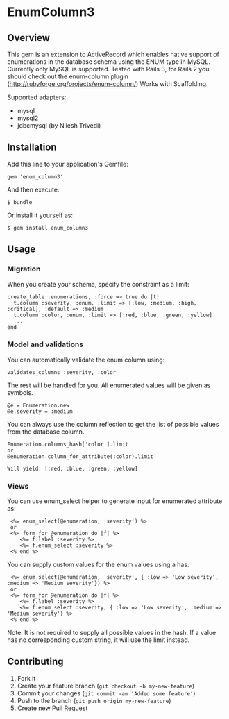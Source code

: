 # EnumColumn3

## Overview

This gem is an extension to ActiveRecord which enables native support of enumerations in the database schema using the ENUM type in MySQL.
Currently only MySQL is supported.
Tested with Rails 3, for Rails 2 you should check out the enum-column plugin (http://rubyforge.org/projects/enum-column/)
Works with Scaffolding.

Supported adapters:
- mysql
- mysql2
- jdbcmysql (by Nilesh Trivedi)

## Installation

Add this line to your application's Gemfile:

    gem 'enum_column3'

And then execute:

    $ bundle

Or install it yourself as:

    $ gem install enum_column3

## Usage

### Migration

When you create your schema, specify the constraint as a limit:

    create_table :enumerations, :force => true do |t|
      t.column :severity, :enum, :limit => [:low, :medium, :high, :critical], :default => :medium
      t.column :color, :enum, :limit => [:red, :blue, :green, :yellow]
      ...
    end

### Model and validations

You can automatically validate the enum column using:

    validates_columns :severity, :color

The rest will be handled for you. All enumerated values will be given as symbols.

    @e = Enumeration.new
    @e.severity = :medium

You can always use the column reflection to get the list of possible values from the database column.

    Enumeration.columns_hash['color'].limit
    or
    @enumeration.column_for_attribute(:color).limit
    
    Will yield: [:red, :blue, :green, :yellow]

### Views

You can use enum_select helper to generate input for enumerated attribute as:

     <%= enum_select(@enumeration, 'severity') %>
     or
     <%= form_for @enumeration do |f| %>
        <%= f.label :severity %>
        <%= f.enum_select :severity %>
     <% end %>

You can supply custom values for the enum values using a has:

     <%= enum_select(@enumeration, 'severity', { :low => 'Low severity', :medium => 'Medium severity'}) %>
     or
     <%= form_for @enumeration do |f| %>
        <%= f.label :severity %>
        <%= f.enum_select :severity, { :low => 'Low severity', :medium => 'Medium severity'} %>
     <% end %>

Note: It is not required to supply all possible values in the hash. If a value has no corresponding custom string, it will use the limit instead.

## Contributing

1. Fork it
2. Create your feature branch (`git checkout -b my-new-feature`)
3. Commit your changes (`git commit -am 'Added some feature'`)
4. Push to the branch (`git push origin my-new-feature`)
5. Create new Pull Request
